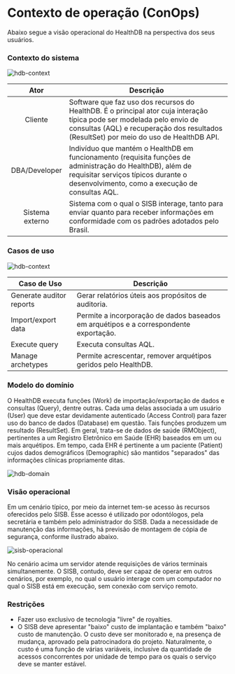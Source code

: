 # Contexto de operação (ConOps)
Abaixo segue a visão operacional do HealthDB na perspectiva dos seus usuários.

### Contexto do sistema

![hdb-context](https://cloud.githubusercontent.com/assets/1735792/23322571/568f1162-fac3-11e6-975c-a2d540df0861.png)

| Ator           |   Descrição  |
|:--------------:|----------------|
|Cliente   | Software que faz uso dos recursos do HealthDB. É o principal ator cuja interação típica pode ser modelada pelo envio de consultas (AQL) e recuperação dos resultados (ResultSet) por meio do uso de HealthDB API. |
|DBA/Developer      | Indivíduo que mantém o HealthDB em funcionamento (requisita funções de administração do HealthDB), além de requisitar serviços típicos durante o desenvolvimento, como a execução de consultas AQL. |
|Sistema externo | Sistema com o qual o SISB interage, tanto para enviar quanto para receber informações em conformidade com os padrões adotados pelo Brasil.|


### Casos de uso

![hdb-context](https://cloud.githubusercontent.com/assets/1735792/24000856/3b6f1df0-0a3b-11e7-967a-344729a23141.png)

| Caso de Uso    |   Descrição  |
|--------------|----------------|
|Generate auditor reports| Gerar relatórios úteis aos propósitos de auditoria.|
|Import/export data|Permite a incorporação de dados baseados em arquétipos e a correspondente exportação.|
|Execute query| Executa consultas AQL.|
|Manage archetypes| Permite acrescentar, remover arquétipos geridos pelo HealthDB.|

### Modelo do domínio
O HealthDB executa funções (Work) de importação/exportação de dados e consultas (Query), dentre outras. Cada uma delas associada a um usuário (User) que deve estar devidamente autenticado (Access Control) para fazer uso do banco de dados (Database) em questão. Tais funções produzem um resultado (ResultSet). Em geral, trata-se de dados de saúde (RMObject), pertinentes a um Registro Eletrônico em Saúde (EHR) baseados em um ou mais arquétipos. Em tempo, cada EHR é pertinente a um paciente (Patient) cujos dados demográficos (Demographic) são mantidos "separados" das informações clínicas propriamente ditas.

![hdb-domain](https://cloud.githubusercontent.com/assets/1735792/23341779/139f8a4c-fc2d-11e6-89c8-7211d11bb13f.png)


### Visão operacional
Em um cenário típico, por meio da internet tem-se acesso às recursos oferecidos pelo SISB. Esse acesso é utilizado por odontólogos, pela secretária e também pelo administrador do SISB. Dada a necessidade de manutenção das informações, há previsão de montagem de cópia de segurança, conforme ilustrado abaixo.

![sisb-operacional](https://cloud.githubusercontent.com/assets/1735792/23764690/35f2216e-04dd-11e7-99e8-735665815761.png)

No cenário acima um servidor atende requisições de vários terminais simultanemente. O SISB, contudo, deve ser capaz de operar em outros cenários, por exemplo, no qual o usuário interage com um computador no qual o SISB está em execução, sem conexão com serviço remoto.

### Restrições

- Fazer uso exclusivo de tecnologia "livre" de royalties. 
- O SISB deve apresentar "baixo" custo de implantação e também "baixo" custo de manutenção. O custo deve ser monitorado e, na presença de mudança, aprovado pela patrocinadora do projeto. Naturalmente, o custo é uma função de várias variáveis, inclusive da quantidade de acessos concorrentes por unidade de tempo para os quais o serviço deve se manter estável. 

